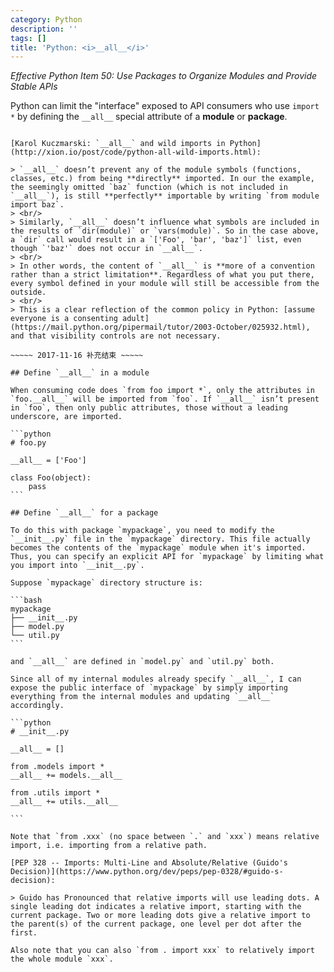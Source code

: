```yaml
---
category: Python
description: ''
tags: []
title: 'Python: <i>__all__</i>'
---
```


_Effective Python Item 50: Use Packages to Organize Modules and Provide Stable APIs_

Python can limit the "interface" exposed to API consumers who use `import *` by defining the `__all__` special attribute of a **module** or **package**. 

~~~~~ 2017-11-16 补充开始 ~~~~~ 

[Karol Kuczmarski: `__all__` and wild imports in Python](http://xion.io/post/code/python-all-wild-imports.html):

> `__all__` doesn’t prevent any of the module symbols (functions, classes, etc.) from being **directly** imported. In our the example, the seemingly omitted `baz` function (which is not included in `__all__`), is still **perfectly** importable by writing `from module import baz`.  
> <br/>
> Similarly, `__all__` doesn’t influence what symbols are included in the results of `dir(module)` or `vars(module)`. So in the case above, a `dir` call would result in a `['Foo', 'bar', 'baz']` list, even though `'baz'` does not occur in `__all__`.  
> <br/>
> In other words, the content of `__all__` is **more of a convention rather than a strict limitation**. Regardless of what you put there, every symbol defined in your module will still be accessible from the outside.  
> <br/>
> This is a clear reflection of the common policy in Python: [assume everyone is a consenting adult](https://mail.python.org/pipermail/tutor/2003-October/025932.html), and that visibility controls are not necessary.

~~~~~ 2017-11-16 补充结束 ~~~~~ 

## Define `__all__` in a module

When consuming code does `from foo import *`, only the attributes in `foo.__all__` will be imported from `foo`. If `__all__` isn’t present in `foo`, then only public attributes, those without a leading underscore, are imported.

```python
# foo.py

__all__ = ['Foo']

class Foo(object):
    pass
```

## Define `__all__` for a package

To do this with package `mypackage`, you need to modify the `__init__.py` file in the `mypackage` directory. This file actually becomes the contents of the `mypackage` module when it's imported. Thus, you can specify an explicit API for `mypackage` by limiting what you import into `__init__.py`. 

Suppose `mypackage` directory structure is:

```bash
mypackage
├── __init__.py
├── model.py
└── util.py
```

and `__all__` are defined in `model.py` and `util.py` both.

Since all of my internal modules already specify `__all__`, I can expose the public interface of `mypackage` by simply importing everything from the internal modules and updating `__all__` accordingly.

```python
# __init__.py

__all__ = []

from .models import *
__all__ += models.__all__

from .utils import *
__all__ += utils.__all__

```

Note that `from .xxx` (no space between `.` and `xxx`) means relative import, i.e. importing from a relative path. 

[PEP 328 -- Imports: Multi-Line and Absolute/Relative (Guido's Decision)](https://www.python.org/dev/peps/pep-0328/#guido-s-decision):

> Guido has Pronounced that relative imports will use leading dots. A single leading dot indicates a relative import, starting with the current package. Two or more leading dots give a relative import to the parent(s) of the current package, one level per dot after the first.

Also note that you can also `from . import xxx` to relatively import the whole module `xxx`.